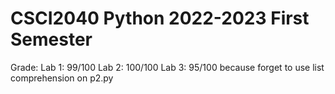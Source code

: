 # CSCI2040 Python 2022-2023 First Semester
Grade: 
Lab 1: 99/100
Lab 2: 100/100
Lab 3: 95/100 because forget to use list comprehension on p2.py

